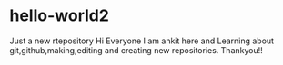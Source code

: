 # hello-world2
Just a new rtepository
Hi Everyone
I am ankit here and Learning about git,github,making,editing and creating new repositories.
Thankyou!!
